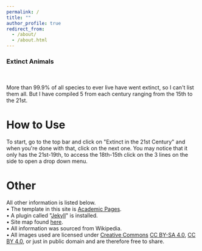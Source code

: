 ```yaml
---
permalink: /
title: ""
author_profile: true
redirect_from: 
  - /about/
  - /about.html
---
```

### Extinct Animals
<br>
<br>
More than 99.9% of all species to ever live have went extinct, so I can't list them all. But I have compiled 5 from each century ranging from the 15th to the 21st.

How to Use
======
To start, go to the top bar and click on "Extinct in the 21st Century" and when you're done with that, click on the next one. You may notice that it only has the 21st-19th, to access the 18th-15th click on the 3 lines on the side to open a drop down menu.

Other
======
All other information is listed below.                                                                                                 
• The template in this site is [Academic Pages]( https://github.com/academicpages/academicpages.github.io).                            
• A plugin called "[Jekyll](https://jekyllrb.com/)" is installed.                                                                      
• Site map found [here](https://www.xml-sitemaps.com/download/jcnetown.github.io-ee77558aa/sitemap.xml?view=1).                        
• All information was sourced from Wikipedia.                                                                                          
• All images used are licensed under [Creative Commons](https://creativecommons.org/share-your-work/) [CC BY-SA 4.0](https://creativecommons.org/licenses/by-sa/4.0/), [CC BY 4.0](https://creativecommons.org/licenses/by/4.0/#ref-appropriate-credit), or just in public domain and are therefore free to share.
